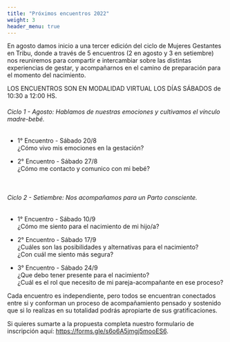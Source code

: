 ```yaml
---
title: "Próximos encuentros 2022"
weight: 3
header_menu: true  
---
```

En agosto damos inicio a una tercer edición del ciclo de Mujeres Gestantes en Tribu, donde a través de 5 encuentros  (2 en agosto y 3 en setiembre) nos reuniremos para compartir e intercambiar sobre las distintas experiencias de gestar, y acompañarnos en el camino de preparación para el momento del nacimiento.

LOS ENCUENTROS SON EN MODALIDAD VIRTUAL LOS DÍAS SÁBADOS de 10:30 a 12:00 HS. 

###### Ciclo 1 - Agosto: Hablamos de nuestras emociones y cultivamos el vínculo madre-bebé.

- 1° Encuentro - Sábado 20/8   
¿Cómo vivo mis emociones en la gestación? 

- 2° Encuentro - Sábado 27/8  
¿Cómo me contacto y comunico con mi bebé?

&nbsp;
###### Ciclo 2 - Setiembre: Nos acompañamos para un Parto consciente.

- 1° Encuentro - Sábado 10/9  
¿Cómo me siento para el nacimiento de mi hijo/a? 

- 2° Encuentro - Sábado 17/9  
¿Cuáles son las posibilidades y alternativas para el nacimiento?  
¿Con cuál me siento más segura? 

- 3° Encuentro - Sábado 24/9  
¿Que debo tener presente para el nacimiento?   
¿Cuál es el rol que necesito de mi pareja-acompañante en ese proceso?


Cada encuentro es independiente, pero todos se encuentran conectados entre si y conforman un proceso de acompañamiento pensado y sostenido que si lo realizas en su totalidad podrás apropiarte de sus gratificaciones.

Si quieres sumarte a la propuesta completa nuestro formulario de inscripción aquí: https://forms.gle/s6o6A5jmgj5mooES6.
